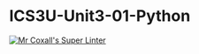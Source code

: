 # ICS3U-Unit3-01-Python


[![Mr Coxall's Super Linter](https://github.com/marshall-demars/ICS3U-Unit3-01-Python/workflows/Mr%20Coxall's%20Super%20Linter/badge.svg)](https://github.com/marshall-demars/ICS3U-Unit3-01-Python/actions/)
